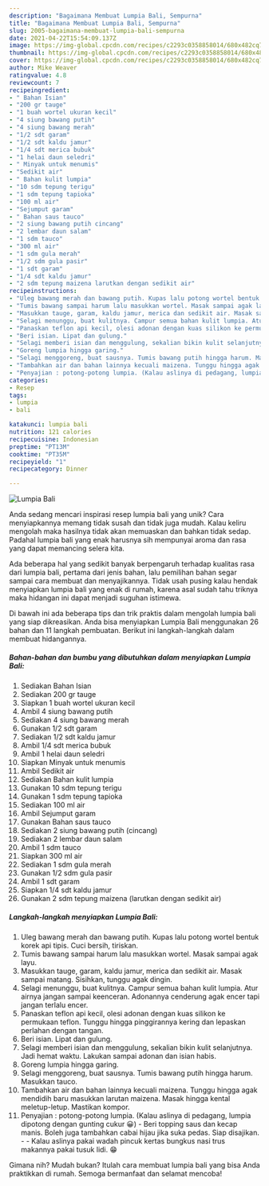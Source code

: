 ```yaml
---
description: "Bagaimana Membuat Lumpia Bali, Sempurna"
title: "Bagaimana Membuat Lumpia Bali, Sempurna"
slug: 2005-bagaimana-membuat-lumpia-bali-sempurna
date: 2021-04-22T15:54:09.137Z
image: https://img-global.cpcdn.com/recipes/c2293c0358858014/680x482cq70/lumpia-bali-foto-resep-utama.jpg
thumbnail: https://img-global.cpcdn.com/recipes/c2293c0358858014/680x482cq70/lumpia-bali-foto-resep-utama.jpg
cover: https://img-global.cpcdn.com/recipes/c2293c0358858014/680x482cq70/lumpia-bali-foto-resep-utama.jpg
author: Mike Weaver
ratingvalue: 4.8
reviewcount: 7
recipeingredient:
- " Bahan Isian"
- "200 gr tauge"
- "1 buah wortel ukuran kecil"
- "4 siung bawang putih"
- "4 siung bawang merah"
- "1/2 sdt garam"
- "1/2 sdt kaldu jamur"
- "1/4 sdt merica bubuk"
- "1 helai daun seledri"
- " Minyak untuk menumis"
- "Sedikit air"
- " Bahan kulit lumpia"
- "10 sdm tepung terigu"
- "1 sdm tepung tapioka"
- "100 ml air"
- "Sejumput garam"
- " Bahan saus tauco"
- "2 siung bawang putih cincang"
- "2 lembar daun salam"
- "1 sdm tauco"
- "300 ml air"
- "1 sdm gula merah"
- "1/2 sdm gula pasir"
- "1 sdt garam"
- "1/4 sdt kaldu jamur"
- "2 sdm tepung maizena larutkan dengan sedikit air"
recipeinstructions:
- "Uleg bawang merah dan bawang putih. Kupas lalu potong wortel bentuk korek api tipis. Cuci bersih, tiriskan."
- "Tumis bawang sampai harum lalu masukkan wortel. Masak sampai agak layu."
- "Masukkan tauge, garam, kaldu jamur, merica dan sedikit air. Masak sampai matang. Sisihkan, tunggu agak dingin."
- "Selagi menunggu, buat kulitnya. Campur semua bahan kulit lumpia. Atur airnya jangan sampai keenceran. Adonannya cenderung agak encer tapi jangan terlalu encer."
- "Panaskan teflon api kecil, olesi adonan dengan kuas silikon ke permukaan teflon. Tunggu hingga pinggirannya kering dan lepaskan perlahan dengan tangan."
- "Beri isian. Lipat dan gulung."
- "Selagi memberi isian dan menggulung, sekalian bikin kulit selanjutnya. Jadi hemat waktu. Lakukan sampai adonan dan isian habis."
- "Goreng lumpia hingga garing."
- "Selagi menggoreng, buat sausnya. Tumis bawang putih hingga harum. Masukkan tauco."
- "Tambahkan air dan bahan lainnya kecuali maizena. Tunggu hingga agak mendidih baru masukkan larutan maizena. Masak hingga kental meletup-letup. Mastikan kompor."
- "Penyajian : potong-potong lumpia. (Kalau aslinya di pedagang, lumpia dipotong dengan gunting cukur 😀) Beri topping saus dan kecap manis. Boleh juga tambahkan cabai hijau jika suka pedas. Siap disajikan.  Kalau aslinya pakai wadah pincuk kertas bungkus nasi trus makannya pakai tusuk lidi. 😁"
categories:
- Resep
tags:
- lumpia
- bali

katakunci: lumpia bali 
nutrition: 121 calories
recipecuisine: Indonesian
preptime: "PT13M"
cooktime: "PT35M"
recipeyield: "1"
recipecategory: Dinner

---
```



![Lumpia Bali](https://img-global.cpcdn.com/recipes/c2293c0358858014/680x482cq70/lumpia-bali-foto-resep-utama.jpg)

Anda sedang mencari inspirasi resep lumpia bali yang unik? Cara menyiapkannya memang tidak susah dan tidak juga mudah. Kalau keliru mengolah maka hasilnya tidak akan memuaskan dan bahkan tidak sedap. Padahal lumpia bali yang enak harusnya sih mempunyai aroma dan rasa yang dapat memancing selera kita.



Ada beberapa hal yang sedikit banyak berpengaruh terhadap kualitas rasa dari lumpia bali, pertama dari jenis bahan, lalu pemilihan bahan segar sampai cara membuat dan menyajikannya. Tidak usah pusing kalau hendak menyiapkan lumpia bali yang enak di rumah, karena asal sudah tahu triknya maka hidangan ini dapat menjadi suguhan istimewa.


Di bawah ini ada beberapa tips dan trik praktis dalam mengolah lumpia bali yang siap dikreasikan. Anda bisa menyiapkan Lumpia Bali menggunakan 26 bahan dan 11 langkah pembuatan. Berikut ini langkah-langkah dalam membuat hidangannya.

<!--inarticleads1-->

##### Bahan-bahan dan bumbu yang dibutuhkan dalam menyiapkan Lumpia Bali:

1. Sediakan  Bahan Isian
1. Sediakan 200 gr tauge
1. Siapkan 1 buah wortel ukuran kecil
1. Ambil 4 siung bawang putih
1. Sediakan 4 siung bawang merah
1. Gunakan 1/2 sdt garam
1. Sediakan 1/2 sdt kaldu jamur
1. Ambil 1/4 sdt merica bubuk
1. Ambil 1 helai daun seledri
1. Siapkan  Minyak untuk menumis
1. Ambil Sedikit air
1. Sediakan  Bahan kulit lumpia
1. Gunakan 10 sdm tepung terigu
1. Gunakan 1 sdm tepung tapioka
1. Sediakan 100 ml air
1. Ambil Sejumput garam
1. Gunakan  Bahan saus tauco
1. Sediakan 2 siung bawang putih (cincang)
1. Sediakan 2 lembar daun salam
1. Ambil 1 sdm tauco
1. Siapkan 300 ml air
1. Sediakan 1 sdm gula merah
1. Gunakan 1/2 sdm gula pasir
1. Ambil 1 sdt garam
1. Siapkan 1/4 sdt kaldu jamur
1. Gunakan 2 sdm tepung maizena (larutkan dengan sedikit air)




<!--inarticleads2-->

##### Langkah-langkah menyiapkan Lumpia Bali:

1. Uleg bawang merah dan bawang putih. Kupas lalu potong wortel bentuk korek api tipis. Cuci bersih, tiriskan.
1. Tumis bawang sampai harum lalu masukkan wortel. Masak sampai agak layu.
1. Masukkan tauge, garam, kaldu jamur, merica dan sedikit air. Masak sampai matang. Sisihkan, tunggu agak dingin.
1. Selagi menunggu, buat kulitnya. Campur semua bahan kulit lumpia. Atur airnya jangan sampai keenceran. Adonannya cenderung agak encer tapi jangan terlalu encer.
1. Panaskan teflon api kecil, olesi adonan dengan kuas silikon ke permukaan teflon. Tunggu hingga pinggirannya kering dan lepaskan perlahan dengan tangan.
1. Beri isian. Lipat dan gulung.
1. Selagi memberi isian dan menggulung, sekalian bikin kulit selanjutnya. Jadi hemat waktu. Lakukan sampai adonan dan isian habis.
1. Goreng lumpia hingga garing.
1. Selagi menggoreng, buat sausnya. Tumis bawang putih hingga harum. Masukkan tauco.
1. Tambahkan air dan bahan lainnya kecuali maizena. Tunggu hingga agak mendidih baru masukkan larutan maizena. Masak hingga kental meletup-letup. Mastikan kompor.
1. Penyajian : potong-potong lumpia. (Kalau aslinya di pedagang, lumpia dipotong dengan gunting cukur 😀) - Beri topping saus dan kecap manis. Boleh juga tambahkan cabai hijau jika suka pedas. Siap disajikan. -  - Kalau aslinya pakai wadah pincuk kertas bungkus nasi trus makannya pakai tusuk lidi. 😁




Gimana nih? Mudah bukan? Itulah cara membuat lumpia bali yang bisa Anda praktikkan di rumah. Semoga bermanfaat dan selamat mencoba!
